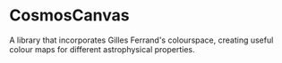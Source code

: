 # CosmosCanvas
A library that incorporates Gilles Ferrand's colourspace, creating useful colour maps for different astrophysical properties.
